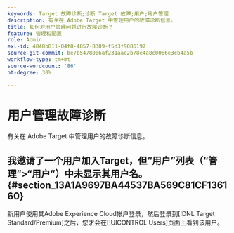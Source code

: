 ```yaml
---
keywords: Target 故障诊断;诊断 Target 故障;用户;用户管理
description: 有关在 Adobe Target 中管理用户的故障诊断信息。
title: 如何对用户管理问题进行故障诊断？
feature: 管理和配置
role: Admin
exl-id: 4848b811-04f8-4857-8309-f5d3f9086197
source-git-commit: be7b5478006af231aae2b78e4a8c0066e3cb4a5b
workflow-type: tm+mt
source-wordcount: '86'
ht-degree: 30%

---
```


# 用户管理故障诊断

有关在 Adobe Target 中管理用户的故障诊断信息。

## 我邀请了一个用户加入Target，但“用户”列表（“管理”>“用户”）中未显示其用户名。 {#section_13A1A9697BA44537BA569C81CF136160}

新用户使用其Adobe Experience Cloud帐户登录，然后登录到[!DNL Target Standard/Premium]之后，您才会在[!UICONTROL Users]页面上看到该用户。
